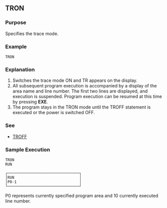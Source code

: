## TRON

### Purpose
Specifies the trace mode.

### Example
```basic
TRON
```

### Explanation
1. Switches the trace mode ON and TR appears on the display.
2. All subsequent program execution is accompanied by a display of the area name
and line number. The first two lines are displayed, and execution is suspended.
Program execution can be resumed at this time by pressing **EXE**.
3. The program stays in the TRON mode until the TROFF statement is executed or
the power is switched OFF.

### See
 - [TROFF](TROFF.md)

### Sample Execution
```basic
TRON
RUN
```

```
┌────────────────────────────────┐
│RUN                             │
│P0-1                            │
└────────────────────────────────┘
```

P0 represents currently specified program area and 10 currently executed line number.
